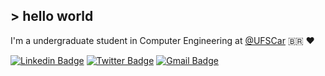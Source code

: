 ## > hello world

I'm a undergraduate student in Computer Engineering at [@UFSCar](https://www2.ufscar.br/) 🇧🇷 :heart: 
          
[![Linkedin Badge](https://img.shields.io/badge/-Thiago%20Araujo%20Campos-A20021?style=flat-square&logo=Linkedin&logoColor=white&link=https://www.linkedin.com/in/thiagoaraujocampos/)](https://www.linkedin.com/in/thiagoaraujocampos/) 
[![Twitter Badge](https://img.shields.io/badge/-@hitheago-A20021?style=flat-square&labelColor=A20021&logo=twitter&logoColor=white&link=https://twitter.com/hitheago)](https://twitter.com/dieegosf) 
[![Gmail Badge](https://img.shields.io/badge/-thiagoaraujocampos@outlook.com-A20021?style=flat-square&logo=Gmail&logoColor=white&link=mailto:thiagoaraujocampos@outlook.com)](mailto:thiagoaraujocampos@outlook.com) 
